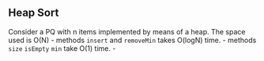 ## Heap Sort

Consider a PQ with n items implemented by means of a heap.
	The space used is O(N)
	- methods `insert` and `removeMin` takes O(logN) time. 
	- methods `size` `isEmpty` `min` take O(1) time.
	- 
	
	

